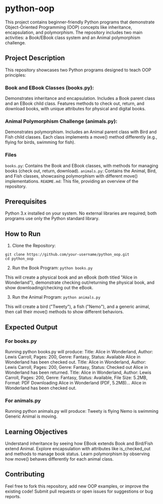 # python-oop

This project contains beginner-friendly Python programs that demonstrate Object-Oriented Programming (OOP) concepts like inheritance, encapsulation, and polymorphism. The repository includes two main activities: a Book/EBook class system and an Animal polymorphism challenge.

## Project Description
This repository showcases two Python programs designed to teach OOP principles:

### Book and EBook Classes (books.py):

Demonstrates inheritance and encapsulation.
Includes a Book parent class and an EBook child class.
Features methods to check out, return, and download books, with unique attributes for physical and digital books.


### Animal Polymorphism Challenge (animals.py):

Demonstrates polymorphism.
Includes an Animal parent class with Bird and Fish child classes.
Each class implements a move() method differently (e.g., flying for birds, swimming for fish).



### Files

`books.py`: Contains the Book and EBook classes, with methods for managing books (check out, return, download).
`animals.py`: Contains the Animal, Bird, and Fish classes, showcasing polymorphism with different move() implementations.
`README.md`: This file, providing an overview of the repository.

## Prerequisites

Python 3.x installed on your system.
No external libraries are required; both programs use only the Python standard library.

## How to Run

1. Clone the Repository:
```
git clone https://github.com/your-username/python_oop.git
cd python_oop
```

2. Run the Book Program:
`python books.py`

This will create a physical book and an eBook (both titled "Alice in Wonderland"), demonstrate checking out/returning the physical book, and show downloading/checking out the eBook.

3. Run the Animal Program:
`python animals.py`

This will create a bird ("Tweety"), a fish ("Nemo"), and a generic animal, then call their move() methods to show different behaviors.


## Expected Output
### For books.py
Running python books.py will produce:
Title: Alice in Wonderland, Author: Lewis Carroll, Pages: 200, Genre: Fantasy, Status: Available
Alice in Wonderland has been checked out.
Title: Alice in Wonderland, Author: Lewis Carroll, Pages: 200, Genre: Fantasy, Status: Checked out
Alice in Wonderland has been returned.
Title: Alice in Wonderland, Author: Lewis Carroll, Pages: 200, Genre: Fantasy, Status: Available, File Size: 5.2MB, Format: PDF
Downloading Alice in Wonderland (PDF, 5.2MB)...
Alice in Wonderland has been checked out.

### For animals.py
Running python animals.py will produce:
Tweety is flying 
Nemo is swimming 
Generic Animal is moving.

## Learning Objectives

Understand inheritance by seeing how EBook extends Book and Bird/Fish extend Animal.
Explore encapsulation with attributes like is_checked_out and methods to manage book status.
Learn polymorphism by observing how move() behaves differently for each animal class.

## Contributing
Feel free to fork this repository, add new OOP examples, or improve the existing code! Submit pull requests or open issues for suggestions or bug reports.

